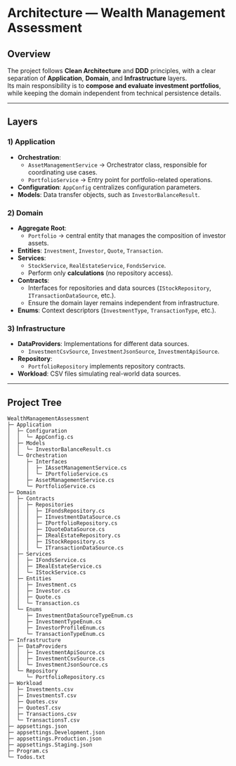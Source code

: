 # Architecture — Wealth Management Assessment

## Overview
The project follows **Clean Architecture** and **DDD** principles, with a clear separation of **Application**, **Domain**, and **Infrastructure** layers.  
Its main responsibility is to **compose and evaluate investment portfolios**, while keeping the domain independent from technical persistence details.

---

## Layers

### 1) Application
- **Orchestration**:  
  - `AssetManagementService` → Orchestrator class, responsible for coordinating use cases.  
  - `PortfolioService` → Entry point for portfolio-related operations.  
- **Configuration**: `AppConfig` centralizes configuration parameters.  
- **Models**: Data transfer objects, such as `InvestorBalanceResult`.

### 2) Domain
- **Aggregate Root**:  
  - `Portfolio` → central entity that manages the composition of investor assets.  
- **Entities**: `Investment`, `Investor`, `Quote`, `Transaction`.  
- **Services**:  
  - `StockService`, `RealEstateService`, `FondsService`.  
  - Perform only **calculations** (no repository access).  
- **Contracts**:  
  - Interfaces for repositories and data sources (`IStockRepository`, `ITransactionDataSource`, etc.).  
  - Ensure the domain layer remains independent from infrastructure.  
- **Enums**: Context descriptors (`InvestmentType`, `TransactionType`, etc.).

### 3) Infrastructure
- **DataProviders**: Implementations for different data sources.  
  - `InvestmentCsvSource`, `InvestmentJsonSource`, `InvestmentApiSource`.  
- **Repository**:  
  - `PortfolioRepository` implements repository contracts.  
- **Workload**: CSV files simulating real-world data sources.

---

## Project Tree
```text
WealthManagementAssessment
├─ Application
│  ├─ Configuration
│  │  └─ AppConfig.cs
│  ├─ Models
│  │  └─ InvestorBalanceResult.cs
│  └─ Orchestration
│     ├─ Interfaces
│     │  ├─ IAssetManagementService.cs
│     │  └─ IPortfolioService.cs
│     ├─ AssetManagementService.cs
│     └─ PortfolioService.cs
├─ Domain
│  ├─ Contracts
│  │  ├─ Repositories
│  │  │  ├─ IFondsRepository.cs
│  │  │  ├─ IInvestmentDataSource.cs
│  │  │  ├─ IPortfolioRepository.cs
│  │  │  ├─ IQuoteDataSource.cs
│  │  │  ├─ IRealEstateRepository.cs
│  │  │  ├─ IStockRepository.cs
│  │  │  └─ ITransactionDataSource.cs
│  ├─ Services
│  │  ├─ IFondsService.cs
│  │  ├─ IRealEstateService.cs
│  │  └─ IStockService.cs
│  ├─ Entities
│  │  ├─ Investment.cs
│  │  ├─ Investor.cs
│  │  ├─ Quote.cs
│  │  └─ Transaction.cs
│  └─ Enums
│     ├─ InvestmentDataSourceTypeEnum.cs
│     ├─ InvestmentTypeEnum.cs
│     ├─ InvestorProfileEnum.cs
│     └─ TransactionTypeEnum.cs
├─ Infrastructure
│  ├─ DataProviders
│  │  ├─ InvestmentApiSource.cs
│  │  ├─ InvestmentCsvSource.cs
│  │  └─ InvestmentJsonSource.cs
│  └─ Repository
│     └─ PortfolioRepository.cs
├─ Workload
│  ├─ Investments.csv
│  ├─ InvestmentsT.csv
│  ├─ Quotes.csv
│  ├─ QuotesT.csv
│  ├─ Transactions.csv
│  └─ TransactionsT.csv
├─ appsettings.json
├─ appsettings.Development.json
├─ appsettings.Production.json
├─ appsettings.Staging.json
├─ Program.cs
└─ Todos.txt
